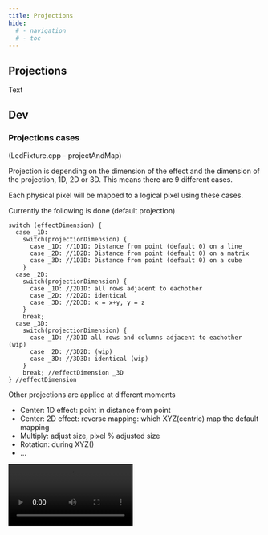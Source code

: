 ```yaml
---
title: Projections
hide:
  # - navigation
  # - toc
---
```


## Projections

Text

## Dev

### Projections cases
(LedFixture.cpp - projectAndMap)

Projection is depending on the dimension of the effect and the dimension of the projection, 1D, 2D or 3D.
This means there are 9 different cases.

Each physical pixel will be mapped to a logical pixel using these cases.

Currently the following is done (default projection)

```
switch (effectDimension) {
  case _1D:
    switch(projectionDimension) {
      case _1D: //1D1D: Distance from point (default 0) on a line
      case _2D: //1D2D: Distance from point (default 0) on a matrix
      case _3D: //1D3D: Distance from point (default 0) on a cube
    }
  case _2D:
    switch(projectionDimension) {
      case _1D: //2D1D: all rows adjacent to eachother
      case _2D: //2D2D: identical
      case _3D: //2D3D: x = x+y, y = z
    }
    break;
  case _3D:
    switch(projectionDimension) {
      case _1D: //3D1D all rows and columns adjacent to eachother (wip)
      case _2D: //3D2D: (wip)
      case _3D: //3D3D: identical (wip)
    }
    break; //effectDimension _3D
} //effectDimension
```

Other projections are applied at different moments
* Center: 1D effect: point in distance from point
* Center: 2D effect: reverse mapping: which XYZ(centric) map the default mapping
* Multiply: adjust size, pixel % adjusted size
* Rotation: during XYZ()
* ...

<video width="248" autoplay><source src="https://github.com/ewowi/StarDocs/assets/1737159/637588d2-0f38-46ba-b765-a37acf5fd385" type="video/mp4"></video>
